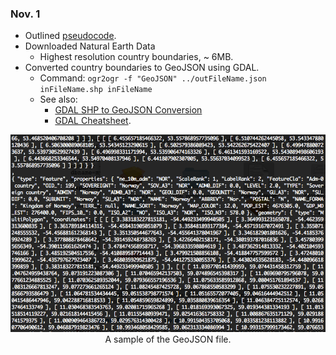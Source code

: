 ### Nov. 1

 * Outlined [pseudocode](http://curran.github.com/udcvis/0.2/Quadstream/docs/pseudocode.html).
 * Downloaded Natural Earth Data
   * Highest resolution country boundaries, ~ 6MB.
 * Converted country boundaries to GeoJSON using GDAL.
   * Command: `ogr2ogr -f "GeoJSON" ../outFileName.json inFileName.shp inFileName`
   * See also:
     * [GDAL SHP to GeoJSON Conversion](http://stackoverflow.com/questions/2223979/convert-a-shapefile-shp-to-xml-json)
     * [GDAL Cheatsheet](http://www.bostongis.com/PrinterFriendly.aspx?content_name=ogr_cheatsheet).

<center>
  <img src="data/GeoJSON_idea.png"></img>
  A sample of the GeoJSON file.
</center>

